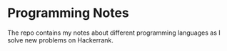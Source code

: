 # Programming Notes

The repo contains my notes about different programming languages as I solve new problems on Hackerrank.

